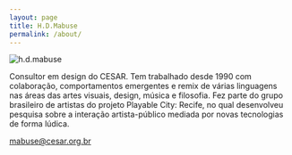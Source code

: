 ```yaml
---
layout: page
title: H.D.Mabuse
permalink: /about/
---
```



![h.d.mabuse](/images/h.d.mabuse.jpg=100x200)

Consultor em design do CESAR. Tem trabalhado desde 1990 com colaboração, comportamentos emergentes e remix de várias linguagens nas áreas das artes visuais, design, música e filosofia. Fez parte do grupo brasileiro de artistas do projeto Playable City: Recife, no qual desenvolveu pesquisa sobre a interação artista-público mediada por novas tecnologias de forma lúdica.



[mabuse@cesar.org.br](mailto:mabuse@cesar.org.br)